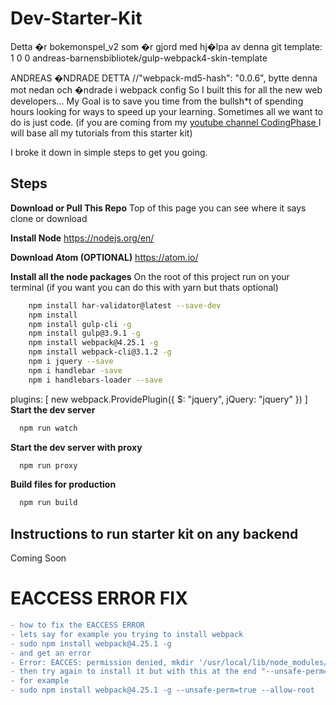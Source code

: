 # Dev-Starter-Kit
Detta �r bokemonspel_v2 som �r gjord med hj�lpa av denna git template:
1
0 0 andreas-barnensbibliotek/gulp-webpack4-skin-template

ANDREAS �NDRADE DETTA
    //"webpack-md5-hash": "0.0.6", bytte denna mot nedan och �ndrade i webpack config
So I built this for all the new web developers... My Goal is to save you time from the bullsh*t of spending hours looking for ways to speed up your learning. Sometimes all we want to do is just code.
(if you are coming from my [youtube channel CodingPhase ](https://www.youtube.com/channel/UC46wWUso9H5KPQcoL9iE3Ug) I will base all my tutorials from this starter kit)

I broke it down in simple steps to get you going.

## Steps

**Download or Pull This Repo**
	Top of this page you can see where it says clone or download

 **Install Node**
	https://nodejs.org/en/

**Download Atom (OPTIONAL)**
	https://atom.io/
	

 **Install all the node packages** 
On the root of this project run on your terminal (if you want you can do this with yarn but thats optional)
```bash
    npm install har-validator@latest --save-dev
    npm install
    npm install gulp-cli -g
    npm install gulp@3.9.1 -g 
    npm install webpack@4.25.1 -g
    npm install webpack-cli@3.1.2 -g
    npm i jquery --save
    npm i handlebar -save
    npm i handlebars-loader --save
```


plugins: [
    new webpack.ProvidePlugin({
      $: "jquery",
      jQuery: "jquery"
    })
  ]
**Start the dev server**
```bash
  npm run watch
```

**Start the dev server with proxy**
```bash
  npm run proxy
```

**Build files for production**
```bash
  npm run build
```

## Instructions to run starter kit on any backend
Coming Soon

# EACCESS ERROR FIX
```diff
- how to fix the EACCESS ERROR
- lets say for example you trying to install webpack
- sudo npm install webpack@4.25.1 -g
- and get an error
- Error: EACCES: permission denied, mkdir '/usr/local/lib/node_modules/webpack/node_modules/fsevents/build'
- then try again to install it but with this at the end "--unsafe-perm=true --allow-root"
- for example
- sudo npm install webpack@4.25.1 -g --unsafe-perm=true --allow-root
```

